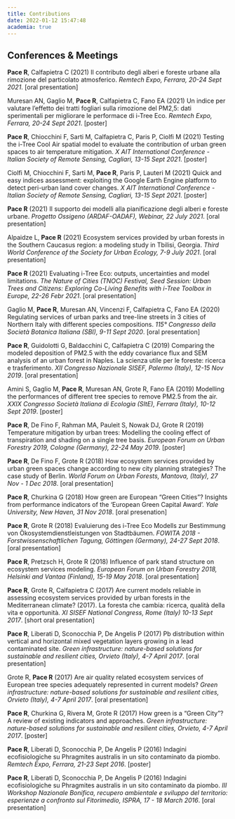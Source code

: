 ```yaml
---
title: Contributions
date: 2022-01-12 15:47:48
academia: true
---
```


## Conferences & Meetings
**Pace R**, Calfapietra C (2021) Il contributo degli alberi e foreste urbane alla rimozione del particolato atmosferico. _Remtech Expo, Ferrara, 20-24 Sept 2021_. [oral presentation]

Muresan AN, Gaglio M, **Pace R**, Calfapietra C, Fano EA (2021) Un indice per valutare l’effetto dei tratti fogliari sulla rimozione del PM2,5: dati sperimentali per migliorare le performace di i-Tree Eco. _Remtech Expo, Ferrara, 20-24 Sept 2021_. [poster]

**Pace R**, Chiocchini F, Sarti M, Calfapietra C, Paris P, Ciolfi M (2021) Testing the i-Tree Cool Air spatial model to evaluate the contribution of urban green spaces to air temperature mitigation. _X AIT International Conference - Italian Society of Remote Sensing, Cagliari, 13-15 Sept 2021_. [poster]

Ciolfi M, Chiocchini F, Sarti M, **Pace R**, Paris P, Lauteri M (2021) Quick and easy indices assessment: exploiting the Google Earth Engine platform to detect peri-urban land cover changes. _X AIT International Conference - Italian Society of Remote Sensing, Cagliari, 13-15 Sept 2021_. [poster]

**Pace R** (2021) Il supporto dei modelli alla pianificazione degli alberi e foreste urbane. _Progetto Ossigeno (ARDAF-OADAF), Webinar, 22 July 2021_. [oral presentation]

Alpaidze L, **Pace R** (2021) Ecosystem services provided by urban forests in the Southern Caucasus region: a modeling study in Tbilisi, Georgia. _Third World Conference of the Society for Urban Ecology, 7-9 July 2021_. [oral presentation]

**Pace R** (2021) Evaluating i-Tree Eco: outputs, uncertainties and model limitations. _The Nature of Cities (TNOC) Festival, Seed Session: Urban Trees and Citizens: Exploring Co-Living Benefits with i-Tree Toolbox in Europe, 22-26 Febr 2021_. [oral presentation]

Gaglio M, **Pace R**, Muresan AN, Vincenzi F, Calfapietra C, Fano EA (2020) Regulating services of urban parks and tree-line streets in 3 cities of Northern Italy with different species compositions. _115° Congresso della Società Botanica Italiana (SBI), 9-11 Sept 2020_. [oral presentation]

**Pace R**, Guidolotti G, Baldacchini C, Calfapietra C (2019) Comparing the modeled deposition of PM2.5 with the eddy covariance flux and SEM analysis of an urban forest in Naples. La scienza utile per le foreste: ricerca e trasferimento. _XII Congresso Nazionale SISEF, Palermo (Italy), 12-15 Nov 2019_. [oral presentation]

Amini S, Gaglio M, **Pace R**, Muresan AN, Grote R, Fano EA (2019) Modelling the performances of different tree species to remove PM2.5 from the air. _XXIX Congresso Società Italiana di Ecologia (SItE), Ferrara (Italy), 10-12 Sept 2019_. [poster]

**Pace R**, De Fino F, Rahman MA, Pauleit S, Nowak DJ, Grote R (2019) Temperature mitigation by urban trees: Modelling the cooling effect of transpiration and shading on a single tree basis. _European Forum on Urban Forestry 2019, Cologne (Germany), 22-24 May 2019_. [poster]

**Pace R**, De Fino F, Grote R (2018) How ecosystem services provided by urban green spaces change according to new city planning strategies? The case study of Berlin. _World Forum on Urban Forests, Mantova, (Italy), 27 Nov - 1 Dec 2018_. [oral presentation]

**Pace R**, Churkina G (2018) How green are European “Green Cities”? Insights from performance indicators of the ‘European Green Capital Award’. _Yale University, New Haven, 31 Nov 2018_. [oral presenation]

**Pace R**, Grote R (2018) Evaluierung des i-Tree Eco Modells zur Bestimmung von Ökosystemdienstleistungen von Stadtbäumen. _FOWITA 2018 - Forstwissenschaftlichen Tagung, Göttingen (Germany), 24-27 Sept 2018_. [oral presentation]

**Pace R**, Pretzsch H, Grote R (2018) Influence of park stand structure on ecosystem services modeling. _European Forum on Urban Forestry 2018, Helsinki and Vantaa (Finland), 15-19 May 2018_. [oral presentation]

**Pace R**, Grote R, Calfapietra C (2017) Are current models reliable in assessing ecosystem services provided by urban forests in the Mediterranean climate? (2017). La foresta che cambia: ricerca, qualità della vita e opportunità. _XI SISEF National Congress, Rome (Italy) 10-13 Sept 2017_. [short oral presentation]

**Pace R**, Liberati D, Sconocchia P, De Angelis P (2017) Pb distribution within vertical and horizontal mixed vegetation layers growing in a lead contaminated site. _Green infrastructure: nature-based solutions for sustainable and resilient cities, Orvieto (Italy), 4-7 April 2017_.  [oral presentation]

Grote R, **Pace R** (2017) Are air quality related ecosystem services of European tree species adequately represented in current models? _Green infrastructure: nature-based solutions for sustainable and resilient cities, Orvieto (Italy), 4-7 April 2017_.  [oral presentation]

**Pace R**, Churkina G, Rivera M, Grote R (2017) How green is a “Green City”? A review of existing indicators and approaches. _Green infrastructure: nature-based solutions for sustainable and resilient cities, Orvieto, 4-7 April 2017_. [poster]

**Pace R**, Liberati D, Sconocchia P, De Angelis P (2016) Indagini ecofisiologiche su Phragmites australis in un sito contaminato da piombo. _Remtech Expo, Ferrara, 21-23 Sept 2016_. [poster]

**Pace R**, Liberati D, Sconocchia P, De Angelis P (2016) Indagini ecofisiologiche su Phragmites australis in un sito contaminato da piombo. _III Workshop Nazionale Bonifica, recupero ambientale e sviluppo del territorio: esperienze a confronto sul Fitorimedio, ISPRA, 17 - 18 March 2016_. [oral presentation]
